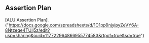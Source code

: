 ## Assertion Plan  
[ALU Assertion Plan].("https://docs.google.com/spreadsheets/d/1C1pp9njyipyZeVY6A-8Ntzeqe4TUIj5z/edit?usp=sharing&ouid=117722964866955774583&rtpof=true&sd=true")

